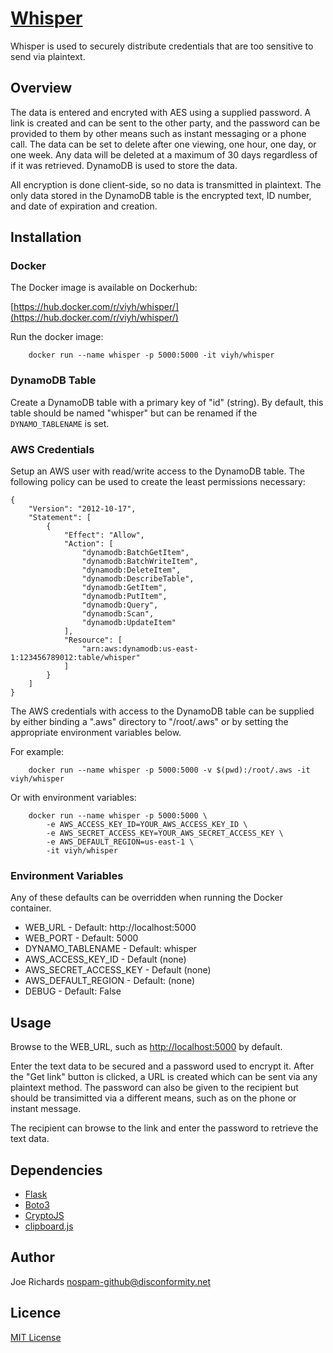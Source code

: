 # [Whisper](https://github.com/viyh/whisper) #

Whisper is used to securely distribute credentials that are too sensitive to send via plaintext.

## Overview ##

The data is entered and encryted with AES using a supplied password. A link is
created and can be sent to the other party, and the password can be provided to
them by other means such as instant messaging or a phone call. The data can be
set to delete after one viewing, one hour, one day, or one week. Any data will
be deleted at a maximum of 30 days regardless of if it was retrieved. DynamoDB
is used to store the data.

All encryption is done client-side, so no data is transmitted in plaintext. The
only data stored in the DynamoDB table is the encrypted text, ID number, and
date of expiration and creation.

## Installation ##


### Docker ###

The Docker image is available on Dockerhub:

[https://hub.docker.com/r/viyh/whisper/](https://hub.docker.com/r/viyh/whisper/)

Run the docker image:

        docker run --name whisper -p 5000:5000 -it viyh/whisper

### DynamoDB Table ###

Create a DynamoDB table with a primary key of "id" (string). By default, this table should be named "whisper" but can be renamed if the `DYNAMO_TABLENAME` is set.

### AWS Credentials ###

Setup an AWS user with read/write access to the DynamoDB table. The following
policy can be used to create the least permissions necessary:

```
{
    "Version": "2012-10-17",
    "Statement": [
        {
            "Effect": "Allow",
            "Action": [
                "dynamodb:BatchGetItem",
                "dynamodb:BatchWriteItem",
                "dynamodb:DeleteItem",
                "dynamodb:DescribeTable",
                "dynamodb:GetItem",
                "dynamodb:PutItem",
                "dynamodb:Query",
                "dynamodb:Scan",
                "dynamodb:UpdateItem"
            ],
            "Resource": [
                "arn:aws:dynamodb:us-east-1:123456789012:table/whisper"
            ]
        }
    ]
}
```

The AWS credentials with access to the DynamoDB table can be supplied by either
binding a ".aws" directory to "/root/.aws" or by setting the appropriate
environment variables below.

For example:

        docker run --name whisper -p 5000:5000 -v $(pwd):/root/.aws -it viyh/whisper

Or with environment variables:

        docker run --name whisper -p 5000:5000 \
            -e AWS_ACCESS_KEY_ID=YOUR_AWS_ACCESS_KEY_ID \
            -e AWS_SECRET_ACCESS_KEY=YOUR_AWS_SECRET_ACCESS_KEY \
            -e AWS_DEFAULT_REGION=us-east-1 \
            -it viyh/whisper


### Environment Variables ###

Any of these defaults can be overridden when running the Docker container.

* WEB_URL - Default: http://localhost:5000
* WEB_PORT - Default: 5000
* DYNAMO_TABLENAME - Default: whisper
* AWS_ACCESS_KEY_ID - Default (none)
* AWS_SECRET_ACCESS_KEY - Default (none)
* AWS_DEFAULT_REGION - Default: (none)
* DEBUG - Default: False

## Usage ##

Browse to the WEB_URL, such as [http://localhost:5000](http://localhost:5000) by default.

Enter the text data to be secured and a password used to encrypt it. After the
"Get link" button is clicked, a URL is created which can be sent via any plaintext
method. The password can also be given to the recipient but should be transimitted
via a different means, such as on the phone or instant message.

The recipient can browse to the link and enter the password to retrieve the text data.

## Dependencies ##

* [Flask](http://flask.pocoo.org/)
* [Boto3](http://aws.amazon.com/sdk-for-python/)
* [CryptoJS](https://github.com/brix/crypto-js)
* [clipboard.js](https://clipboardjs.com/)

## Author ##

Joe Richards <nospam-github@disconformity.net>

## Licence ##

[MIT License](LICENSE)
